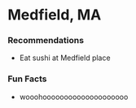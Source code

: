 # Medfield, MA

### Recommendations
- Eat sushi at Medfield place

### Fun Facts
- wooohoooooooooooooooooooo
